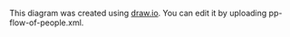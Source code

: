 This diagram was created using [draw.io](https://draw.io/).
You can edit it by uploading pp-flow-of-people.xml.